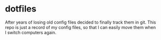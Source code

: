 # dotfiles

After years of losing old config files decided to finally track them in git. This repo is just a record of my config files, so that I can easily move them when I switch computers again.
